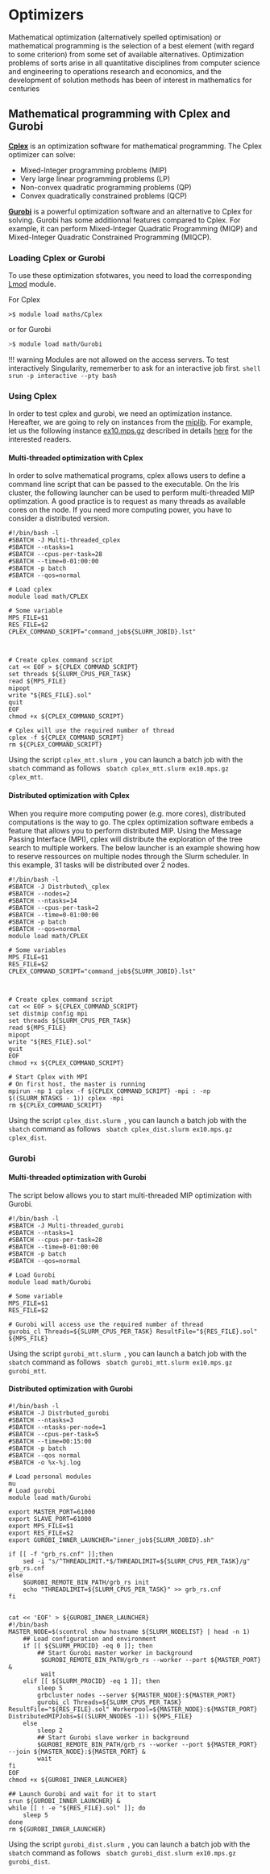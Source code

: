 # Optimizers


Mathematical optimization (alternatively spelled optimisation) or mathematical programming is the selection of a best element (with regard to some criterion) from some set of available alternatives. Optimization problems of sorts arise in all quantitative disciplines from computer science and engineering to operations research and economics, and the development of solution methods has been of interest in mathematics for centuries

## Mathematical programming with Cplex and Gurobi

[**Cplex**](https://www.ibm.com/analytics/cplex-optimizer) is an optimization software for mathematical programming.
The Cplex optimizer can solve:

* Mixed-Integer programming problems (MIP)
* Very large linear programming problems (LP)
* Non-convex quadratic programming problems (QP)
* Convex quadratically constrained problems (QCP)

[**Gurobi**](http://www.gurobi.com) is a powerful optimization software and an alternative to Cplex for solving. Gurobi has some additionnal features compared to Cplex. For example, it can perform Mixed-Integer Quadratic Programming (MIQP) and Mixed-Integer Quadratic Constrained Programming (MIQCP).

### Loading Cplex or Gurobi

To use these optimization sfotwares, you need to load the corresponding [Lmod](https://lmod.readthedocs.io/en/latest/) module.

For Cplex

```shell
>$ module load maths/Cplex
```

or for Gurobi

```bash
>$ module load math/Gurobi
``` 

!!! warning
    Modules are not allowed on the access servers. To test interactively Singularity, rememerber to ask for an interactive job first.
    ```shell
    srun -p interactive --pty bash
    ```


### Using Cplex 

In order to test cplex and gurobi, we need an optimization instance. Hereafter, we are going to rely on instances from the [miplib](http://miplib2017.zib.de). For example, let us the following instance [ex10.mps.gz](http://miplib2017.zib.de/WebData/instances/ex10.mps.gz) described in details [here](http://miplib2017.zib.de/instance_details_ex10.html) for the interested readers.



#### Multi-threaded optimization with Cplex

In order to solve mathematical programs, cplex allows users to define a command line script that can be passed to the executable. On the Iris cluster, the following launcher can be used to perform multi-threaded MIP optimzation. A good practice is to request as many threads as available cores on the node. If you need more computing power, you have to consider a distributed version.  

```slurm
#!/bin/bash -l
#SBATCH -J Multi-threaded_cplex
#SBATCH --ntasks=1
#SBATCH --cpus-per-task=28
#SBATCH --time=0-01:00:00
#SBATCH -p batch
#SBATCH --qos=normal

# Load cplex 
module load math/CPLEX

# Some variable
MPS_FILE=$1
RES_FILE=$2
CPLEX_COMMAND_SCRIPT="command_job${SLURM_JOBID}.lst"



# Create cplex command script
cat << EOF > ${CPLEX_COMMAND_SCRIPT}
set threads ${SLURM_CPUS_PER_TASK}
read ${MPS_FILE} 
mipopt
write "${RES_FILE}.sol" 
quit
EOF
chmod +x ${CPLEX_COMMAND_SCRIPT}

# Cplex will use the required number of thread
cplex -f ${CPLEX_COMMAND_SCRIPT}
rm ${CPLEX_COMMAND_SCRIPT}
```


Using the script ```cplex_mtt.slurm ```, you can launch a batch job with the ```sbatch``` command as follows ``` sbatch cplex_mtt.slurm ex10.mps.gz cplex_mtt```.




#### Distributed optimization with Cplex

When you require more computing power (e.g. more cores), distributed computations is the way to go. The cplex optimization software embeds a feature that allows you to perform distributed MIP. Using the Message Passing Interface (MPI), cplex will distribute the exploration of the tree search to multiple workers.
The below launcher is an example showing how to reserve ressources on multiple nodes through the Slurm scheduler. In this example, 31 tasks will be distributed over 2 nodes. 


```slurm
#!/bin/bash -l
#SBATCH -J Distrbuted\_cplex
#SBATCH --nodes=2
#SBATCH --ntasks=14
#SBATCH --cpus-per-task=2
#SBATCH --time=0-01:00:00
#SBATCH -p batch
#SBATCH --qos=normal
module load math/CPLEX

# Some variables
MPS_FILE=$1
RES_FILE=$2
CPLEX_COMMAND_SCRIPT="command_job${SLURM_JOBID}.lst"



# Create cplex command script
cat << EOF > ${CPLEX_COMMAND_SCRIPT}
set distmip config mpi
set threads ${SLURM_CPUS_PER_TASK}
read ${MPS_FILE} 
mipopt
write "${RES_FILE}.sol" 
quit
EOF
chmod +x ${CPLEX_COMMAND_SCRIPT}

# Start Cplex with MPI
# On first host, the master is running 
mpirun -np 1 cplex -f ${CPLEX_COMMAND_SCRIPT} -mpi : -np $((SLURM_NTASKS - 1)) cplex -mpi
rm ${CPLEX_COMMAND_SCRIPT}
```

Using the script ```cplex_dist.slurm ```, you can launch a batch job with the ```sbatch``` command as follows ``` sbatch cplex_dist.slurm ex10.mps.gz cplex_dist```.

### Gurobi

#### Multi-threaded optimization with Gurobi

The script below allows you to start multi-threaded MIP optimization with Gurobi. 


```slurm
#!/bin/bash -l
#SBATCH -J Multi-threaded_gurobi
#SBATCH --ntasks=1
#SBATCH --cpus-per-task=28
#SBATCH --time=0-01:00:00
#SBATCH -p batch
#SBATCH --qos=normal

# Load Gurobi 
module load math/Gurobi

# Some variable
MPS_FILE=$1
RES_FILE=$2

# Gurobi will access use the required number of thread
gurobi_cl Threads=${SLURM_CPUS_PER_TASK} ResultFile="${RES_FILE}.sol" ${MPS_FILE}
```

Using the script ```gurobi_mtt.slurm ```, you can launch a batch job with the ```sbatch``` command as follows ``` sbatch gurobi_mtt.slurm ex10.mps.gz gurobi_mtt```.

#### Distributed optimization with Gurobi 



```slurm
#!/bin/bash -l
#SBATCH -J Distrbuted_gurobi
#SBATCH --ntasks=3
#SBATCH --ntasks-per-node=1
#SBATCH --cpus-per-task=5
#SBATCH --time=00:15:00
#SBATCH -p batch
#SBATCH --qos normal
#SBATCH -o %x-%j.log

# Load personal modules
mu
# Load gurobi
module load math/Gurobi

export MASTER_PORT=61000
export SLAVE_PORT=61000
export MPS_FILE=$1
export RES_FILE=$2
export GUROBI_INNER_LAUNCHER="inner_job${SLURM_JOBID}.sh"

if [[ -f "grb_rs.cnf" ]];then
    sed -i "s/^THREADLIMIT.*$/THREADLIMIT=${SLURM_CPUS_PER_TASK}/g" grb_rs.cnf
else
    $GUROBI_REMOTE_BIN_PATH/grb_rs init
    echo "THREADLIMIT=${SLURM_CPUS_PER_TASK}" >> grb_rs.cnf
fi


cat << 'EOF' > ${GUROBI_INNER_LAUNCHER}
#!/bin/bash
MASTER_NODE=$(scontrol show hostname ${SLURM_NODELIST} | head -n 1)
    ## Load configuration and environment
    if [[ ${SLURM_PROCID} -eq 0 ]]; then
        ## Start Gurobi master worker in background
         $GUROBI_REMOTE_BIN_PATH/grb_rs --worker --port ${MASTER_PORT} &
         wait
    elif [[ ${SLURM_PROCID} -eq 1 ]]; then
        sleep 5
        grbcluster nodes --server ${MASTER_NODE}:${MASTER_PORT} 
        gurobi_cl Threads=${SLURM_CPUS_PER_TASK} ResultFile="${RES_FILE}.sol" Workerpool=${MASTER_NODE}:${MASTER_PORT} DistributedMIPJobs=$((SLURM_NNODES -1)) ${MPS_FILE}
    else
        sleep 2
        ## Start Gurobi slave worker in background
        $GUROBI_REMOTE_BIN_PATH/grb_rs --worker --port ${MASTER_PORT} --join ${MASTER_NODE}:${MASTER_PORT} &
        wait
fi
EOF
chmod +x ${GUROBI_INNER_LAUNCHER}

## Launch Gurobi and wait for it to start
srun ${GUROBI_INNER_LAUNCHER} &
while [[ ! -e "${RES_FILE}.sol" ]]; do
    sleep 5
done
rm ${GUROBI_INNER_LAUNCHER}
```


Using the script ```gurobi_dist.slurm ```, you can launch a batch job with the ```sbatch``` command as follows ``` sbatch gurobi_dist.slurm ex10.mps.gz gurobi_dist```.
